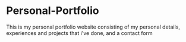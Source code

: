 # Personal-Portfolio

This is my personal portfolio website consisting of my personal details, experiences and projects that i've done, and a contact form
